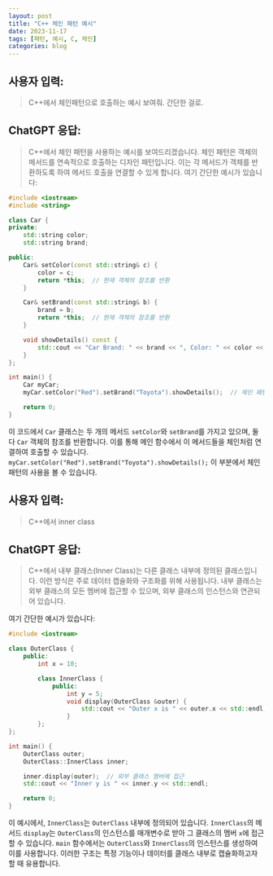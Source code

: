 ```yaml
---
layout: post
title: "C++ 체인 패턴 예시"
date: 2023-11-17
tags: [패턴, 예시, C, 체인]
categories: blog
---
```


## 사용자 입력:
> C++에서 체인패턴으로 호출하는 예시 보여줘. 간단한 걸로.

## ChatGPT 응답:
> C++에서 체인 패턴을 사용하는 예시를 보여드리겠습니다. 체인 패턴은 객체의 메서드를 연속적으로 호출하는 디자인 패턴입니다. 이는 각 메서드가 객체를 반환하도록 하여 메서드 호출을 연결할 수 있게 합니다. 여기 간단한 예시가 있습니다:

```cpp
#include <iostream>
#include <string>

class Car {
private:
    std::string color;
    std::string brand;

public:
    Car& setColor(const std::string& c) {
        color = c;
        return *this;  // 현재 객체의 참조를 반환
    }

    Car& setBrand(const std::string& b) {
        brand = b;
        return *this;  // 현재 객체의 참조를 반환
    }

    void showDetails() const {
        std::cout << "Car Brand: " << brand << ", Color: " << color << std::endl;
    }
};

int main() {
    Car myCar;
    myCar.setColor("Red").setBrand("Toyota").showDetails();  // 체인 패턴을 사용하여 메서드 호출

    return 0;
}
```

이 코드에서 `Car` 클래스는 두 개의 메서드 `setColor`와 `setBrand`를 가지고 있으며, 둘 다 `Car` 객체의 참조를 반환합니다. 이를 통해 메인 함수에서 이 메서드들을 체인처럼 연결하여 호출할 수 있습니다. `myCar.setColor("Red").setBrand("Toyota").showDetails();` 이 부분에서 체인 패턴의 사용을 볼 수 있습니다.

## 사용자 입력:
> C++에서 inner class

## ChatGPT 응답:
> C++에서 내부 클래스(Inner Class)는 다른 클래스 내부에 정의된 클래스입니다. 이런 방식은 주로 데이터 캡슐화와 구조화를 위해 사용됩니다. 내부 클래스는 외부 클래스의 모든 멤버에 접근할 수 있으며, 외부 클래스의 인스턴스와 연관되어 있습니다.

여기 간단한 예시가 있습니다:

```cpp
#include <iostream>

class OuterClass {
    public:
        int x = 10;

        class InnerClass {
            public:
                int y = 5;
                void display(OuterClass &outer) {
                    std::cout << "Outer x is " << outer.x << std::endl;
                }
        };
};

int main() {
    OuterClass outer;
    OuterClass::InnerClass inner;

    inner.display(outer);  // 외부 클래스 멤버에 접근
    std::cout << "Inner y is " << inner.y << std::endl;

    return 0;
}
```

이 예시에서, `InnerClass`는 `OuterClass` 내부에 정의되어 있습니다. `InnerClass`의 메서드 `display`는 `OuterClass`의 인스턴스를 매개변수로 받아 그 클래스의 멤버 `x`에 접근할 수 있습니다. `main` 함수에서는 `OuterClass`와 `InnerClass`의 인스턴스를 생성하여 이를 사용합니다. 이러한 구조는 특정 기능이나 데이터를 클래스 내부로 캡슐화하고자 할 때 유용합니다.

